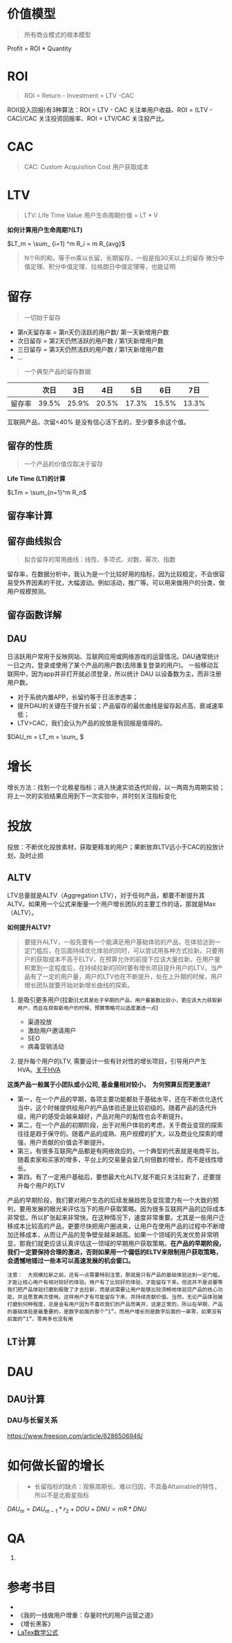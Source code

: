 <!--
 * @Author: your name
 * @Date: 2021-04-20 10:26:59
 * @LastEditTime: 2022-07-29 17:16:47
 * @LastEditors: AlexZ33 775136985@qq.com
 * @Description: In User Settings Edit
 * @FilePath: /growth-hacker/docs/互联网运营: 留存、LTV、DAU.md
-->

# 价值模型

> 所有商业模式的根本模型

Profit = ROI * Quantity
# ROI






> ROI = Return - Investment
>         =  LTV -CAC

ROI(投入回报)有3种算法：ROI = LTV - CAC  关注单用户收益、ROI = (LTV - CAC)/CAC 关注投资回报率、ROI = LTV/CAC 关注投产比。
# CAC
> CAC: Custom Acquisition Cost 用户获取成本


# LTV
>  LTV: Life Time Value 用户生命周期价值 = LT * V

<b>如何计算用户生命周期?(LT)</b>

$LT_m = \sum_ {i=1} ^m R_i = m R_{avg}$

> N个Ri的和，等于m乘以长留，长期留存，一般是指30天以上的留存
微分中值定理、积分中值定理、拉格朗日中值定理等，也能证明

# 留存

> 一切始于留存

- 第n天留存率 = 第n天仍活跃的用户数/ 第一天新增用户数
- 次日留存 = 第2天仍然活跃的用户数 / 第1天新增用户数
- 三日留存 = 第3天仍然活跃的用户数 / 第1天新增用户数
- ...

> 一个典型产品的留存数据

|   | 次日 | 3日| 4日| 5日| 6日|7日|
|---|---|---|---|---|---|---|
|  留存率 | 39.5%   | 25.9% | 20.5%|17.3% |15.5%|13.3% |10.3

互联网产品，次留<40% 是没有信心活下去的，至少要多余这个值。

## 留存的性质
> 一个产品的价值仅取决于留存

**Life Time (LT)的计算**

$LTm = \sum_{n=1}^m R_n$

## 留存率计算

## 留存曲线拟合

> 拟合留存的常用曲线：线性、多项式、对数、幂次、指数

留存率，在数据分析中，我认为是一个比较好用的指标，因为比较稳定，不会很容易受外界因素的干扰，大幅波动。例如活动，推广等。可以用来做用户的分类，做用户规模预测。
## 留存函数详解




## DAU
日活跃用户常用于反映网站、互联网应用或网络游戏的运营情况。DAU通常统计一日之内，登录或使用了某个产品的用户数(去除重复登录的用户)。
一般移动互联网中，因为app并非打开就必须登录，所以统计 DAU 以设备数为主，而非注册用户数。


- 对于系统内置APP，长留约等于日活渗透率；
- 提升DAU的关键在于提升长留；产品留存的最优曲线是留存起点高、衰减速率低； 
- LTV>CAC，我们会认为产品的投放是有回报是值得的。

$DAU_m = LT_m = \sum_ $
# 增长
增长方法：找到一个北极星指标；进入快速实验迭代阶段，以一两周为周期实验；将上一次的实验结果应用到下一次实验中，并时刻关注指标变化

# 投放
投放：不断优化投放素材，获取更精准的用户；果断放弃LTV远小于CAC的投放计划，及时止损
## ALTV

LTV总量就是ALTV（Aggregation LTV），对于任何产品，都要不断提升其ALTV。如果用一个公式来衡量一个用户增长团队的主要工作的话，那就是Max（ALTV）。

<b>如何提升ALTV? </b>

> 要提升ALTV，一般先要有一个能满足用户基础体验的产品，在体验达到一定门槛后，在后面持续优化体验的同时，可以尝试用各种方式拉新。只要用户的获取成本不高于ELTV，在预算允许的前提下应该大量拉新。在用户量积累到一定程度后，在持续拉新的同时要有增长项目提升用户的LTV。当产品有了一定的用户量，用户的LTV也在不断提升，处在上升期的时候，用户增长团队就要开始对新增长曲线的探索。

1. 是吸引更多用户(拉新)(`尤其是处于早期的产品，用户量基数比较小，更应该大力获取新用户，而且在获取新用户的时候，预算策略可以适度激进一点`)
    - 渠道投放
    - 激励用户邀请用户
    - SEO
    - 病毒营销活动

2. 提升每个用户的LTV, 需要设计一些有针对性的增长项目，引导用户产生HVA。[关于HVA](https://zhuanlan.zhihu.com/p/414626340)


<b>这类产品一般属于小团队或小公司, 基金量相对较小，　为何预算反而更激进? </b>

- 第一，在一个产品的早期，各项主要功能都处于基础水平，还在不断优化迭代当中，这个时候提供给用户的产品体验还是比较初级的。随着产品的迭代升级，用户的感受会越来越好，产品对用户的黏性也会不断提升。
- 第二，在一个产品的初期阶段，出于对用户体验的考虑，关于商业变现的探索往往是趋于保守的。随着产品的成熟、用户规模的扩大，以及商业化探索的增强，用户贡献的价值会不断提升。
- 第三，有很多互联网产品都是有网络效应的，一个典型的代表就是电商平台。随着卖家和买家的增多，平台上的交易量会呈几何倍数的增长，而不是线性增长。
- 第四，有了一定用户基础后，要想最大化ALTV,就不能只关注拉新了，还要提升每个用户的LTV


产品的早期阶段，我们要对用户生态的后续发展趋势及变现潜力有一个大致的预判，要用发展的眼光来评估当下的用户获取策略。因为很多互联网产品的边际成本非常低，所以扩张起来非常快。在这种情况下，速度非常重要。尤其是一些用户迁移成本比较高的产品，更要尽快把用户圈进来，让用户在使用产品的过程中不断增加迁移成本，从而让产品的竞争壁垒越来越高。如果一个领域的先发优势非常明显，那我们就更应该认真评估这一领域的早期用户获取策略。**在产品的早期阶段，我们一定要保持合理的激进，否则如果用一个偏低的ELTV来限制用户获取策略，会遗憾地错过一些本可以高速发展的机会窗口。**

```
注意：　大规模拉新之前，还有一点需要特别注意，那就是只有产品的基础体验达到一定门槛，才能让核心用户有相对较好的体验。用户有了比较好的体验，才能留存下来。但这并不是说要等我们把产品体验打磨到极致了才去拉新，而是说需要让用户能够比较流畅地体验完产品的核心功能，并且愿意再次使用。这样用户才有可能留存下来，并持续贡献价值。当然，无论产品体验被打磨到何种程度，总是会有用户因为不喜欢我们的产品而离开，这是正常的。所以在早期，产品的基础体验是最重要的，是数字前面的那个“1”。而用户增长则是数字后面的一串零，如果没有前面的“1”，零再多也没有用
```

## LT计算



# DAU
## DAU计算

### DAU与长留关系
https://www.freesion.com/article/6286506946/


# 如何做长留的增长
> - 长留指标的缺点：观察周期长、难以归因，不具备Attainable的特性，所以不是北极星指标

$DAU_m = DAU_{m-1} * r_2 + DOU + DNU = mR * DNU$

# QA

1. 
# 参考书目

- 
- 《我的一线做用户增重：存量时代的用户运营之道》
- 《增长黑客》
- [LaTex数学公式](https://www.jianshu.com/p/8c46e915c45e)



